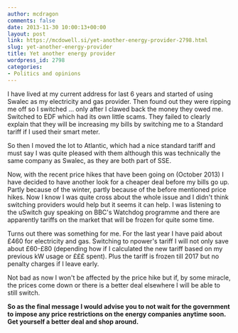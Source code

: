 ```yaml
---
author: mcdragon
comments: false
date: 2013-11-30 10:00:13+00:00
layout: post
link: https://mcdowell.si/yet-another-energy-provider-2798.html
slug: yet-another-energy-provider
title: Yet another energy provider
wordpress_id: 2798
categories:
- Politics and opinions
---
```


I have lived at my current address for last 6 years and started of using Swalec as my electricity and gas provider. Then found out they were ripping me off so I switched ... only after I clawed back the money they owed me. Switched to EDF which had its own little scams. They failed to clearly explain that they will be increasing my bills by switching me to a Standard tariff if I used their smart meter.

So then I moved the lot to Atlantic, which had a nice standard tariff and must say I was quite pleased with them although this was technically the same company as Swalec, as they are both part of SSE.

Now, with the recent price hikes that have been going on (October 2013) I have decided to have another look for a cheaper deal before my bills go up. Partly because of the winter, partly because of the before mentioned price hikes. Now I know I was quite cross about the whole issue and I didn't think switching providers would help but it seems it can help. I was listening to the uSwitch guy speaking on BBC's Watchdog programme and there are apparently tariffs on the market that will be frozen for quite some time.

Turns out there was something for me. For the last year I have paid about £460 for electricity and gas. Switching to npower's tariff I will not only save about £60-£80 (depending how if I calculated the new tariff based on my previous kW usage or £££ spent). Plus the tariff is frozen till 2017 but no penalty charges if I leave early.

Not bad as now I won't be affected by the price hike but if, by some miracle, the prices come down or there is a better deal elsewhere I will be able to still switch.

**So as the final message I would advise you to not wait for the government to impose any price restrictions on the energy companies anytime soon. Get yourself a better deal and shop around.**
